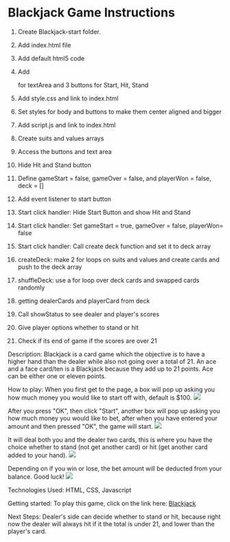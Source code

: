 # Blackjack Game Instructions

1. Create Blackjack-start folder.

2. Add index.html file

3. Add default html5 code

4. Add <p> for textArea and 3 buttons for Start, Hit, Stand

5. Add style.css and link to index.html

6. Set styles for body and buttons to make them center aligned and bigger

7. Add script.js and link to index.html

8. Create suits and values arrays

9. Access the buttons and text area

10. Hide Hit and Stand button

11. Define gameStart = false, gameOver = false, and playerWon = false, deck = []

12. Add event listener to start button

13. Start click handler: Hide Start Button and show Hit and Stand

14. Start click handler: Set gameStart = true, gameOver = false, playerWon= false

15. Start click handler: Call create deck function and set it to deck array

16. createDeck: make 2 for loops on suits and values and create cards and push to the deck array

17. shuffleDeck: use a for loop over deck cards and swapped cards randomly

18. getting dealerCards and playerCard from deck

19. Call showStatus to see dealer and player's scores

20. Give player options whether to stand or hit

21. Check if its end of game if the scores are over 21

Description:
Blackjack is a card game which the objective is to have a higher hand than the dealer while also not going over a total of 21. An ace and a face card/ten is a Blackjack because they add up to 21 points. Ace can be either one or eleven points.

How to play:
When you first get to the page, a box will pop up asking you how much money you would like to start off with, default is \$100.
<img src="https://i.imgur.com/8mBAgMz.png">

After you press "OK", then click "Start", another box will pop up asking you how much money you would like to bet, after when you have entered your amount and then pressed "OK", the game will start.
<img src="https://i.imgur.com/MY25Pf6.png">

It will deal both you and the dealer two cards, this is where you have the choice whether to stand (not get another card) or hit (get another card added to your hand).
<img src="https://i.imgur.com/DPIdA6p.png">

Depending on if you win or lose, the bet amount will be deducted from your balance. Good luck!
<img src="https://i.imgur.com/isxLQY6.png">

Technologies Used:
HTML, CSS, Javascript

Getting started:
To play this game, click on the link here:
[Blackjack](emilykchow.github.io)

Next Steps:
Dealer's side can decide whether to stand or hit, because right now the dealer will always hit if it the total is under 21, and lower than the player's card.
